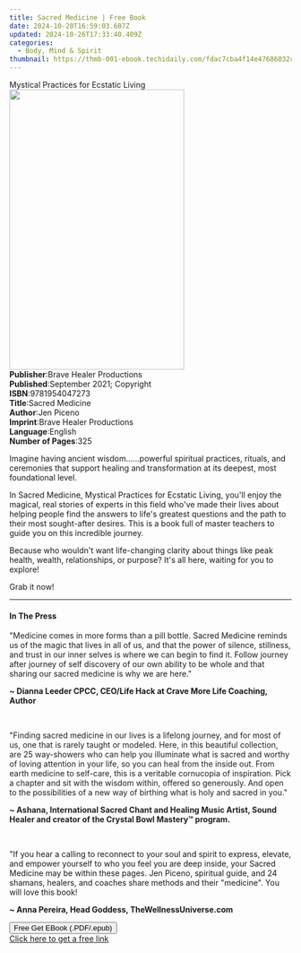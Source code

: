 ```yaml
---
title: Sacred Medicine | Free Book
date: 2024-10-20T16:59:03.607Z
updated: 2024-10-26T17:33:40.409Z
categories:
  - Body, Mind & Spirit
thumbnail: https://thmb-001-ebook.techidaily.com/fdac7cba4f14e47686032cb9efb013131d62860da6f6c0e0f3d0c0766fc35eb4.jpg
---
```

<main id="book-container">
  <div class="flex flex-col">
    <div class="book-brief flex-1 py-6 px-4 sm:p-6 md:py-10 md:px-8">
      <!-- brief-->
      <div class="book-brief-main">Mystical Practices for Ecstatic Living</div>
    </div>
    <div
      class="book-meta-info flex-1 grid gap-4 col-start-1 col-end-3 row-start-1 sm:mb-6 sm:grid-cols-4 lg:gap-6 lg:col-start-2 lg:row-end-6 lg:row-span-6 lg:mb-0"
    >
      <div
        class="book-meta-info-left place-content-center mt-4 p-4 text-sm leading-6 col-start-2 col-span-2 dark:text-slate-400"
      >
        <img
          class="w-full h-500 object-cover rounded-lg sm:h-255 sm:col-span-2 lg:col-span-full"
          src="https://img-001-ebook.techidaily.com/59753f348a23d20cfa3ed35b80dae9a258252093020d33310c393060a0b3a190.jpg"
          alt=""
          width="312"
          height="500"
        />
      </div>
      <div
        class="book-meta-info-right mt-2 col-start-1 row-start-2 col-span-3 self-center"
      >
        <!-- meta data  -->
        <div class="flex flex-col px-4 md:px-8">
          <div class="flex-1">
            <strong>Publisher</strong>:<span class="px-2"
              >Brave Healer Productions</span
            >
          </div>
          <div class="flex-1">
            <strong>Published</strong>:<span class="px-2"
              >September 2021; Copyright</span
            >
          </div>
          <div class="flex-1">
            <strong>ISBN</strong>:<span class="px-2">9781954047273</span>
          </div>
          <div class="flex-1">
            <strong>Title</strong>:<span class="px-2">Sacred Medicine</span>
          </div>
          <div class="flex-1">
            <strong>Author</strong>:<span class="px-2">Jen Piceno</span>
          </div>
          <div class="flex-1">
            <strong>Imprint</strong>:<span class="px-2"
              >Brave Healer Productions</span
            >
          </div>
          <div class="flex-1">
            <strong>Language</strong>:<span class="px-2">English</span>
          </div>
          <div class="flex-1">
            <strong>Number of Pages</strong>:<span class="px-2">325</span>
          </div>
        </div>
      </div>
    </div>
    <div class="book-description flex-1 py-6 px-4 sm:p-6 md:py-10 md:px-8">
      <div class="book-description-main">
        <div accordion-content="" id="description">
          <p>
            Imagine having ancient wisdom......powerful spiritual practices,
            rituals, and ceremonies that support healing and transformation at
            its deepest, most foundational level.
          </p>
          <p></p>
          <p>
            In Sacred Medicine, Mystical Practices for Ecstatic Living, you'll
            enjoy the magical, real stories of experts in this field who've made
            their lives about helping people find the answers to life's greatest
            questions and the path to their most sought-after desires. This is a
            book full of master teachers to guide you on this incredible
            journey.
          </p>
          <p></p>
          <p>
            Because who wouldn't want life-changing clarity about things like
            peak health, wealth, relationships, or purpose? It's all here,
            waiting for you to explore!
          </p>
          <p></p>
          <p>Grab it now!</p>
          <p></p>
        </div>
      </div>
    </div>
    <div class="book-excerpts flex-1 py-6 px-4 sm:p-6 md:py-10 md:px-8">
      <!-- excerpts-->
      <div class="book-excerpts-main">
        <hr />
        <h4 class="placeholder placeholder-heading">
          <span>In The Press</span>
        </h4>
        <p></p>
        <p>
          <span style="color: rgba(28, 30, 33, 1)"
            >"Medicine comes in more forms than a pill bottle.&nbsp;</span
          >Sacred Medicine<span style="color: rgba(28, 30, 33, 1)"
            >&nbsp;reminds us of the magic that lives in all of us, and that the
            power of silence, stillness, and trust in our inner selves is where
            we can begin to find it. Follow journey after journey of self
            discovery of our own ability to be whole and that sharing our sacred
            medicine is why we are here."&nbsp;</span
          >
        </p>
        <p>
          <strong
            >~ Dianna Leeder CPCC, CEO/Life Hack at Crave More Life Coaching,
            Author&nbsp;</strong
          >
        </p>
        <p class="ql-align-center"><br /></p>
        <p>
          <span style="color: rgba(34, 34, 34, 1)"
            >"Finding sacred medicine in our lives is a lifelong journey, and
            for most of us, one that is rarely taught or modeled. Here, in this
            beautiful collection, are 25 way-showers who can help you illuminate
            what is sacred and worthy of loving attention in your life, so you
            can heal from the inside out. From earth medicine to self-care, this
            is a veritable cornucopia of inspiration. Pick a chapter and sit
            with the wisdom within, offered so generously. And open to the
            possibilities of a new way of birthing what is holy and sacred in
            you."&nbsp;</span
          >
        </p>
        <p>
          <strong style="color: rgba(34, 34, 34, 1)"
            >~ Ashana, International Sacred Chant and Healing Music Artist,
            Sound Healer and creator of the Crystal Bowl Mastery™
            program.&nbsp;</strong
          >
        </p>
        <p><br /></p>
        <p>
          "If you hear a calling to reconnect to your soul and spirit to
          express, elevate, and empower yourself to who you feel you are deep
          inside, your Sacred Medicine may be within these pages. Jen Piceno,
          spiritual guide, and 24 shamans, healers, and coaches share methods
          and their "medicine". You will love this book!&nbsp;
        </p>
        <p>
          <strong>~ Anna Pereira, Head Goddess, TheWellnessUniverse.com</strong>
        </p>
        <p></p>
      </div>
    </div>
    <div
      class="book-about-author flex-1 py-6 px-4 sm:p-6 md:py-10 md:px-8"
    ></div>
    <div class="book-free-get flex-1 py-6 px-4 sm:p-6 md:py-10 md:px-8">
      <button
        id="btn-free-get"
        class="bg-blue-500 hover:bg-blue-700 text-white font-bold py-2 px-4 rounded"
      >
        Free Get EBook (.PDF/.epub)
      </button>
      <div id="countdown-display" class="px-2 text-lg mt-2"></div>
      <a
        id="free-link"
        class="hidden bg-blue-500 hover:bg-blue-700 text-white font-bold py-2 px-4 rounded"
        href="https://www.ebooks.com/en-us/book/210580447/sacred-medicine/jen-piceno/"
        target="_blank"
        >Click here to get a free link</a
      >
    </div>
    <script>
      let countdownTime = 0;
      let countdownInterval = null;
      document
        .getElementById('btn-free-get')
        .addEventListener('click', startCountdown);
      function startCountdown() {
        countdownTime = new Date().getTime() + 60000 * 3;
        countdownInterval = setInterval(updateCountdown, 1000);
        document.getElementById('btn-free-get').disabled = true;
        document
          .getElementById('btn-free-get')
          .classList.add('bg-gray-500', 'cursor-not-allowed');
      }
      function updateCountdown() {
        let currentTime = new Date().getTime();
        let timeLeft = countdownTime - currentTime;
        let secondsLeft = Math.floor(timeLeft / 1000);
        document.getElementById('countdown-display').innerHTML =
          `Remaining time: ${secondsLeft} seconds.`;
        if (secondsLeft <= 0) {
          clearInterval(countdownInterval);
          document.getElementById('btn-free-get').classList.add('hidden');
          document.getElementById('free-link').classList.remove('hidden');
          document.getElementById('countdown-display').innerHTML = '';
        }
      }
    </script>
  </div>
</main>

<ins class="adsbygoogle"
      style="display:block"
      data-ad-client="ca-pub-7571918770474297"
      data-ad-slot="8358498916"
      data-ad-format="auto"
      data-full-width-responsive="true"></ins>
    